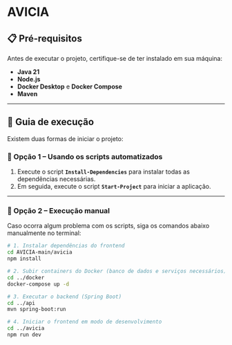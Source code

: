 # AVICIA

## 📋 Pré-requisitos

Antes de executar o projeto, certifique-se de ter instalado em sua máquina:

- **Java 21**
- **Node.js**
- **Docker Desktop** e **Docker Compose**
- **Maven**

---

## 🚀 Guia de execução

Existem duas formas de iniciar o projeto:

### 🔹 Opção 1 – Usando os scripts automatizados
1. Execute o script **`Install-Dependencies`** para instalar todas as dependências necessárias.  
2. Em seguida, execute o script **`Start-Project`** para iniciar a aplicação.

---

### 🔹 Opção 2 – Execução manual
Caso ocorra algum problema com os scripts, siga os comandos abaixo manualmente no terminal:

```bash
# 1. Instalar dependências do frontend
cd AVICIA-main/avicia
npm install

# 2. Subir containers do Docker (banco de dados e serviços necessários)
cd ../docker
docker-compose up -d

# 3. Executar o backend (Spring Boot)
cd ../api
mvn spring-boot:run

# 4. Iniciar o frontend em modo de desenvolvimento
cd ../avicia
npm run dev
